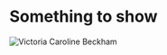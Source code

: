 # Something to show
<img src="https://assets.vogue.com/photos/5f73a5e7f7a6af9d0cf95b55/master/w_2560%2Cc_limit/GettyImages-918950348.jpg" Title="Victoria Caroline Beckham">
